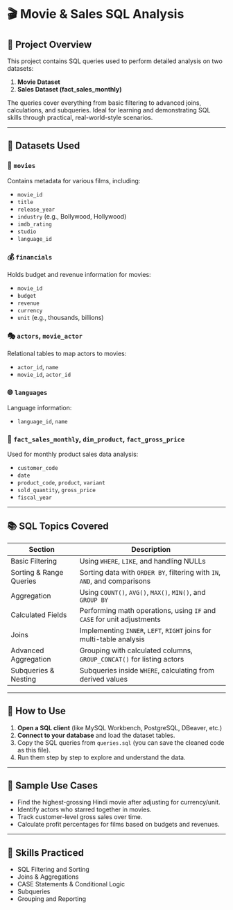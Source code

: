 # 🎬 Movie & Sales SQL Analysis

## 📁 Project Overview

This project contains SQL queries used to perform detailed analysis on two datasets:

1. **Movie Dataset**  
2. **Sales Dataset (fact_sales_monthly)**

The queries cover everything from basic filtering to advanced joins, calculations, and subqueries. Ideal for learning and demonstrating SQL skills through practical, real-world-style scenarios.

---

## 🧩 Datasets Used

### 🎥 `movies`
Contains metadata for various films, including:
- `movie_id`
- `title`
- `release_year`
- `industry` (e.g., Bollywood, Hollywood)
- `imdb_rating`
- `studio`
- `language_id`

### 💰 `financials`
Holds budget and revenue information for movies:
- `movie_id`
- `budget`
- `revenue`
- `currency`
- `unit` (e.g., thousands, billions)

### 🎭 `actors`, `movie_actor`
Relational tables to map actors to movies:
- `actor_id`, `name`
- `movie_id`, `actor_id`

### 🌐 `languages`
Language information:
- `language_id`, `name`

### 🛒 `fact_sales_monthly`, `dim_product`, `fact_gross_price`
Used for monthly product sales data analysis:
- `customer_code`
- `date`
- `product_code`, `product`, `variant`
- `sold_quantity`, `gross_price`
- `fiscal_year`

---

## 📚 SQL Topics Covered

| Section                       | Description                                                                 |
|------------------------------|-----------------------------------------------------------------------------|
| Basic Filtering               | Using `WHERE`, `LIKE`, and handling NULLs                                  |
| Sorting & Range Queries       | Sorting data with `ORDER BY`, filtering with `IN`, `AND`, and comparisons  |
| Aggregation                  | Using `COUNT()`, `AVG()`, `MAX()`, `MIN()`, and `GROUP BY`                  |
| Calculated Fields            | Performing math operations, using `IF` and `CASE` for unit adjustments      |
| Joins                        | Implementing `INNER`, `LEFT`, `RIGHT` joins for multi-table analysis        |
| Advanced Aggregation         | Grouping with calculated columns, `GROUP_CONCAT()` for listing actors      |
| Subqueries & Nesting         | Subqueries inside `WHERE`, calculating from derived values                  |

---

## 🚀 How to Use

1. **Open a SQL client** (like MySQL Workbench, PostgreSQL, DBeaver, etc.)
2. **Connect to your database** and load the dataset tables.
3. Copy the SQL queries from `queries.sql` (you can save the cleaned code as this file).
4. Run them step by step to explore and understand the data.

---

## 📝 Sample Use Cases

- Find the highest-grossing Hindi movie after adjusting for currency/unit.
- Identify actors who starred together in movies.
- Track customer-level gross sales over time.
- Calculate profit percentages for films based on budgets and revenues.

---

## 🧠 Skills Practiced

- SQL Filtering and Sorting  
- Joins & Aggregations  
- CASE Statements & Conditional Logic  
- Subqueries  
- Grouping and Reporting
